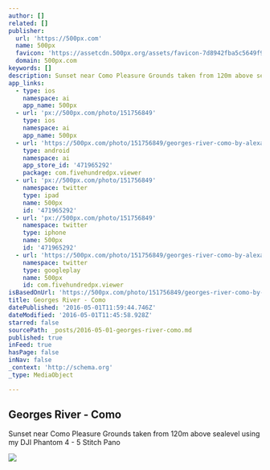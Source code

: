 ```yaml
---
author: []
related: []
publisher:
  url: 'https://500px.com'
  name: 500px
  favicon: 'https://assetcdn.500px.org/assets/favicon-7d8942fba5c5649f91a595d0fc749c83.ico'
  domain: 500px.com
keywords: []
description: Sunset near Como Pleasure Grounds taken from 120m above sealevel using my DJI Phantom 4 - 5 Stitch Pano
app_links:
  - type: ios
    namespace: ai
    app_name: 500px
  - url: 'px://500px.com/photo/151756849'
    type: ios
    namespace: ai
    app_name: 500px
  - url: 'https://500px.com/photo/151756849/georges-river-como-by-alexander-kesselaar'
    type: android
    namespace: ai
    app_store_id: '471965292'
    package: com.fivehundredpx.viewer
  - url: 'px://500px.com/photo/151756849'
    namespace: twitter
    type: ipad
    name: 500px
    id: '471965292'
  - url: 'px://500px.com/photo/151756849'
    namespace: twitter
    type: iphone
    name: 500px
    id: '471965292'
  - url: 'https://500px.com/photo/151756849/georges-river-como-by-alexander-kesselaar'
    namespace: twitter
    type: googleplay
    name: 500px
    id: com.fivehundredpx.viewer
isBasedOnUrl: 'https://500px.com/photo/151756849/georges-river-como-by-alexander-kesselaar?ctx_page=1&from=user&user_id=79976'
title: Georges River - Como
datePublished: '2016-05-01T11:59:44.746Z'
dateModified: '2016-05-01T11:45:58.928Z'
starred: false
sourcePath: _posts/2016-05-01-georges-river-como.md
published: true
inFeed: true
hasPage: false
inNav: false
_context: 'http://schema.org'
_type: MediaObject

---
```

<article style=""><h1>Georges River - Como</h1><p>Sunset near Como Pleasure Grounds taken from 120m above sealevel using my DJI Phantom 4 - 5 Stitch Pano</p><img src="https://drscdn.500px.org/photo/151756849/q%3D80_m%3D2000/cf8c09154a455a4d58789a49140329b1" /></article>